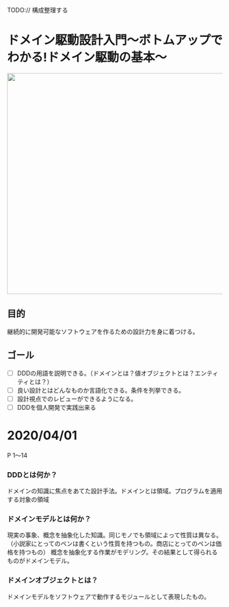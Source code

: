 TODO:// 構成整理する

# ドメイン駆動設計入門〜ボトムアップでわかる!ドメイン駆動の基本〜

<img src="https://user-images.githubusercontent.com/11070996/78132556-e4556580-7457-11ea-9e00-ca12fd24d304.png" width="516" />

## 目的
継続的に開発可能なソフトウェアを作るための設計力を身に着つける。

## ゴール
 - [ ] DDDの用語を説明できる。（ドメインとは？値オブジェクトとは？エンティティとは？）
 - [ ] 良い設計とはどんなものか言語化できる。条件を列挙できる。
 - [ ] 設計視点でのレビューができるようになる。
 - [ ] DDDを個人開発で実践出来る

# 2020/04/01
P 1〜14

### DDDとは何か？
ドメインの知識に焦点をあてた設計手法。ドメインとは領域。プログラムを適用する対象の領域 
### ドメインモデルとは何か？
現実の事象、概念を抽象化した知識。同じモノでも領域によって性質は異なる。（小説家にとってのペンは書くという性質を持つもの。商店にとってのペンは価格を持つもの）
概念を抽象化する作業がモデリング。その結果として得られるものがドメインモデル。

### ドメインオブジェクトとは？
ドメインモデルをソフトウェアで動作するモジュールとして表現したもの。
